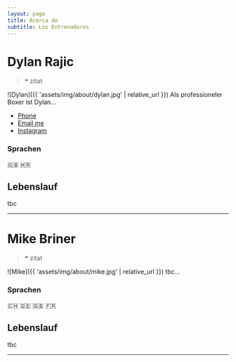 ```yaml
---
layout: page
title: Acerca de
subtitle: Los Entrenadores
---
```


# Dylan Rajic
> ❝ zitat

![Dylan]({{ 'assets/img/about/dylan.jpg' | relative_url }})
Als professioneler Boxer ist Dylan...

<ul class="list-inline text-center footer-links">
  <li class="list-inline-item">
    <a href="tel:{{ network[1] }}" title="Phone">
      <span class="fa-stack fa-lg" aria-hidden="true">
        <i class="fas fa-circle fa-stack-2x"></i>
        <i class="fas fa-phone fa-stack-1x fa-inverse"></i>
      </span>
      <span class="sr-only">Phone</span>
   </a>
  </li>
  <li class="list-inline-item">
    <a href="mailto:{{ network[1] }}" title="Email me">
      <span class="fa-stack fa-lg" aria-hidden="true">
        <i class="fas fa-circle fa-stack-2x"></i>
        <i class="fas fa-envelope fa-stack-1x fa-inverse"></i>
      </span>
      <span class="sr-only">Email me</span>
   </a>
  </li>
  <li class="list-inline-item">
    <a href="https://www.instagram.com/dylanrajic" title="Instagram">
      <span class="fa-stack fa-lg" aria-hidden="true">
        <i class="fas fa-circle fa-stack-2x"></i>
        <i class="fab fa-instagram fa-stack-1x fa-inverse"></i>
      </span>
      <span class="sr-only">Instagram</span>
   </a>
  </li>
</ul> 

### Sprachen
🇬🇧 🇭🇷 

## Lebenslauf
tbc

---

# Mike Briner
> ❝ zitat

![Mike]({{ 'assets/img/about/mike.jpg' | relative_url }})
tbc...

### Sprachen
🇨🇭 🇩🇪 🇬🇧 🇫🇷 

## Lebenslauf
tbc

---
